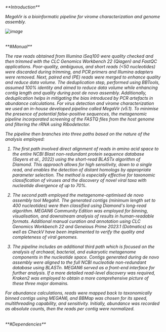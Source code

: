 <h6> **Introduction**

MegaVir is a bioinformatic pipeline for virome characterization and genome assembly.

![image](https://github.com/balazshorvathreal/MegaVir/assets/82114449/bb492788-b4b6-4a6a-91d8-fc6565dfc97d)


<h6> **#Manual**

The raw reads obtained from Illumina iSeq100 were quality checked and then trimmed with the CLC Genomics Workbench 22 (Qiagen) and FastQC applications. Poor-quality, ambiguous, and short reads (<50 nucleotides) were discarded during trimming, and PCR primers and Illumina adapters were removed. Next, paired end (PE) reads were merged to enhance quality and reduce data volume. The deduplication step, performed using BBTools, assumed 100% identity and aimed to reduce data volume while enhancing contig length and quality during post de novo assembly. Additionally, deduplication helps in mitigating the bias introduced by PCR artefacts in abundance calculations. For virus detection and virome characterization we used an in-house developed pipeline called MegaVir (v5.1). To minimise the presence of potential false-positive sequences, the metagenomic pipeline incorporated screening of the FASTQ files from the host genome and filtering the rRNA using Ribodetector. 

The pipeline then branches into three paths based on the nature of the analysis employed: 

1. The first path involved direct alignment of reads in amino acid space to the entire NCBI Blast non-redundant protein sequence database (Sayers et al., 2022) using the short-read BLASTx algorithm of Diamond. This approach allows for high sensitivity, down to a single read, and enables the detection of distant homologs by appropriate parameter selection. The method is especially effective for taxonomic classification of viruses and the discovery of novel viral taxa with nucleotide divergence of up to 70%. 

2. The second path employed the metagenome-optimised de novo assembly tool Megahit. The generated contigs (minimum length set to 400 nucleotides) were then classified using Diamond's long-read algorithm. MEGAN6 Community Edition was employed for binning, visualisation, and downstream analysis of results in human-readable formats. Additional manual curation and annotation using CLC Genomics Workbench 22 and Geneious Prime 2023.1 (Dotmatics) as well as CheckV have been implemented to verify the quality and completeness of viral genomes. 

3. The pipeline includes an additional third path which is focused on the analysis of archaeal, bacterial, and eukaryotic metagenome components in the nucleotide space. Contigs generated during de novo assembly were aligned to the full NCBI nucleotide non-redundant database using BLASTn. MEGAN6 served as a front-end interface for further analysis. If a more detailed read-level discovery was required, Kraken2 was employed to obtain a more comprehensive picture of these three major domains.

For abundance calculations, reads were mapped back to taxonomically binned contigs using MEGAN6, and BBMap was chosen for its speed, multithreading capability, and sensitivity. Initially, abundance was recorded as absolute counts, then the reads per contig were normalized.

<h6> **#Dependencies**
